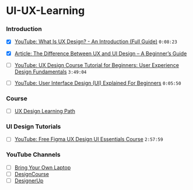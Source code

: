 # UI-UX-Learning

### Introduction
- [X] [YouTube: What Is UX Design? - An Introduction (Full Guide)](https://www.youtube.com/watch?v=ziQEqGZB8GE) `0:08:23` 
- [X] [Article: The Difference Between UX and UI Design – A Beginner’s Guide](https://careerfoundry.com/en/blog/ux-design/the-difference-between-ux-and-ui-design-a-laymans-guide/)
- [ ] [YouTube: UX Design Course Tutorial for Beginners: User Experience Design Fundamentals](https://www.youtube.com/watch?v=uL2ZB7XXIgg) `3:49:04`
- [ ] [YouTube: User Interface Design (UI) Explained For Beginners](https://www.youtube.com/watch?v=_K06Dni-RE4) `0:05:50`


### Course
- [ ] [UX Design Learning Path](https://www.springboard.com/learning-paths/user-experience-design/learn/?referral=https://www.springboard.com/resources/learning-paths/user-experience-design/)

### UI Design Tutorials
- [ ] [YouTube: Free Figma UX Design UI Essentials Course](https://www.youtube.com/watch?v=kbZejnPXyLM) `2:57:59`

### YouTube Channels
- [ ] [Bring Your Own Laptop](https://www.youtube.com/c/ByolAuAdobe)
- [ ] [DesignCourse](https://www.youtube.com/c/DesignCourse)
- [ ] [DesignerUp](https://www.youtube.com/c/DesignerUp)
